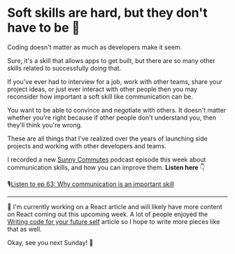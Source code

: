 # Soft skills are hard, but they don't have to be 💬

Coding doesn't matter as much as developers make it seem.

Sure, it's a skill that allows apps to get built, but there are so many other skills related to successfully doing that.

If you've ever had to interview for a job, work with other teams, share your project ideas, or just ever interact with other people then you may reconsider how important a soft skill like communication can be.

You want to be able to convince and negotiate with others. It doesn't matter whether you're right because if other people don't understand you, then they'll think you're wrong.

These are all things that I've realized over the years of launching side projects and working with other developers and teams.

I recorded a new [Sunny Commutes](https://sunnycommutes.fm/) podcast episode this week about communication skills, and how you can improve them. **Listen here** 👇

🎙[Listen to ep 63: Why communication is an important skill](https://sunny.link/pod63)

---

📝 I'm currently working on a React article and will likely have more content on React coming out this upcoming week. A lot of people enjoyed the [Writing code for your future self](https://sunnysingh.io/blog/readable-code) article so I hope to write more pieces like that as well.

Okay, see you next Sunday! 👋